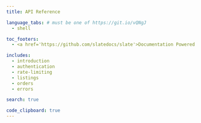 ```yaml
---
title: API Reference

language_tabs: # must be one of https://git.io/vQNgJ
  - shell

toc_footers:
  - <a href='https://github.com/slatedocs/slate'>Documentation Powered by Slate</a>

includes:
  - introduction
  - authentication
  - rate-limiting
  - listings
  - orders
  - errors

search: true

code_clipboard: true
---
```

